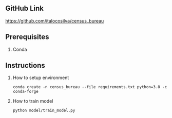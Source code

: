 ## GitHub Link
https://github.com/italocosilva/census_bureau

## Prerequisites

1. Conda

## Instructions

1. How to setup environment
    ```console
    conda create -n census_bureau --file requirements.txt python=3.8 -c conda-forge
    ```

2. How to train model
    ```console
    python model/train_model.py
    ```